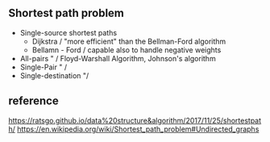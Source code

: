 ## Shortest path problem
  - Single-source shortest paths
    - Dijkstra / "more efficient" than the Bellman-Ford algorithm
    - Bellamn - Ford / capable also to handle negative weights
  - All-pairs " / Floyd-Warshall Algorithm, Johnson's algorithm
  - Single-Pair " / 
  - Single-destination "/ 

## reference
https://ratsgo.github.io/data%20structure&algorithm/2017/11/25/shortestpath/
https://en.wikipedia.org/wiki/Shortest_path_problem#Undirected_graphs
